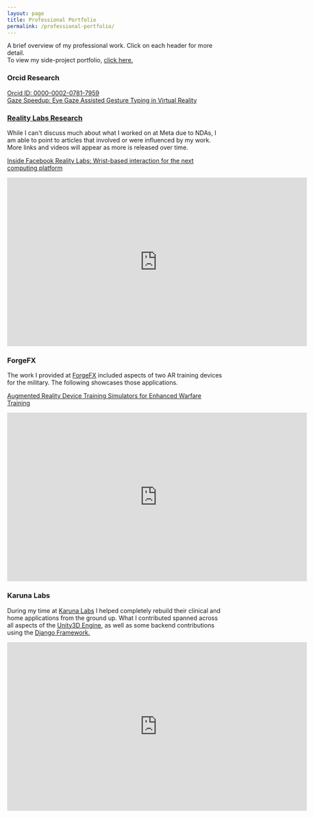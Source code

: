 ```yaml
---
layout: page
title: Professional Portfolio
permalink: /professional-portfolio/
---
```


A brief overview of my professional work. Click on each header for more detail.  
To view my side-project portfolio, [click here.](https://apie.dev/project-portfolio)

### Orcid Research

[Orcid ID: 0000-0002-0781-7959](https://orcid.org/0000-0002-0781-7959)  
[Gaze Speedup: Eye Gaze Assisted Gesture Typing in Virtual Reality](https://dl.acm.org/doi/10.1145/3581641.3584072)

### [Reality Labs Research](https://apie.dev/portfolio/reality-labs-research)

While I can't discuss much about what I worked on at Meta due to NDAs, I am able to point to articles that involved or were influenced by my work. More links and videos will appear as more is released over time.

[Inside Facebook Reality Labs: Wrist-based interaction for the next computing platform](https://tech.facebook.com/reality-labs/2021/3/inside-facebook-reality-labs-wrist-based-interaction-for-the-next-computing-platform/)

<iframe src="https://www.facebook.com/plugins/video.php?href=https%3A%2F%2Fwww.facebook.com%2FTechatMeta%2Fvideos%2F1146186389155473%2F%3Fref%3Dembed_video&show_text=0&width=560" width="700" height="394" style="border:none;overflow:hidden;display:block" scrolling="no" frameborder="1" allowfullscreen="true" allow="autoplay; clipboard-write; encrypted-media; picture-in-picture; web-share" allowFullScreen="true"></iframe>

### ForgeFX

The work I provided at [ForgeFX](https://forgefx.com/) included aspects of two AR training devices for the military. The following showcases those applications.

[Augmented Reality Device Training Simulators for Enhanced Warfare Training](https://forgefx.com/simulation-projects/augmented-reality-device-training-simulators/)

<iframe width="700" height="394" src="https://www.youtube.com/embed/2DuiW7JGlzg?si=kTGKWEkQbMedhBzh" style="border:none;overflow:hidden;display:block" title="YouTube video player" frameborder="1" allow="accelerometer; autoplay; clipboard-write; encrypted-media; gyroscope; picture-in-picture; web-share" referrerpolicy="strict-origin-when-cross-origin" allowfullscreen></iframe>

### Karuna Labs

During my time at [Karuna Labs](https://www.karunalabs.com/) I helped completely rebuild their clinical and home applications from the ground up. What I contributed spanned across all aspects of the [Unity3D Engine](https://unity.com/), as well as some backend contributions using the [Django Framework.](https://www.djangoproject.com/)  
  
<iframe title="vimeo-player" src="https://player.vimeo.com/video/344920663?h=d9abcccf82" width="700" height="394" style="border:none;overflow:hidden;display:block" frameborder="1" allowfullscreen></iframe>
